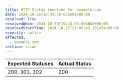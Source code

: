 ```yaml
---
title: HTTP Status resolved for example.com
date: 2024-10-26T19:43:50.656591+00:00
resolved: True
resolvedWhen: 2024-10-26T19:43:50.656602+00:00
resolvedStartTime: 2024-10-25T21:09:43.191474+00:00
severity: notice
affected:
  - example.com
section: issue
---
```


| Expected Statuses | Actual Status  |
|-------------------|----------------|
| 200, 301, 302 | 200 |
